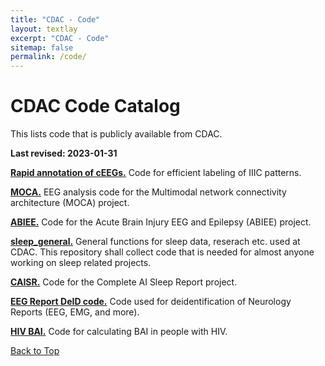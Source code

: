 ```yaml
---
title: "CDAC - Code"
layout: textlay
excerpt: "CDAC - Code"
sitemap: false
permalink: /code/
---
```


# CDAC Code Catalog
This lists code that is publicly available from CDAC.

**Last revised:  2023-01-31**

[**Rapid annotation of cEEGs.**](https://github.com/bdsp-core/Rapid_IIIC_Labeling_GUI) Code for efficient labeling of IIIC patterns.

[**MOCA.**](https://github.com/bdsp-core/MOCA) EEG analysis code for the Multimodal network connectivity architecture (MOCA) project.

[**ABIEE.**](https://github.com/bdsp-core/ABIEE) Code for the Acute Brain Injury EEG and Epilepsy (ABIEE) project.

[**sleep_general.**](https://github.com/bdsp-core/sleep_general) General functions for sleep data, reserach etc. used at CDAC. This repository shall collect code that is needed for almost anyone working on sleep related projects.

[**CAISR.**](https://github.com/bdsp-core/CAISR) Code for the Complete AI Sleep Report project.

[**EEG Report DeID code.**](https://github.com/bdsp-core/EEGReportsDeidentification) Code used for deidentification of Neurology Reports (EEG, EMG, and more).

[**HIV BAI.**](https://github.com/bdsp-core/HIV-BAI) Code for calculating BAI in people with HIV.

[Back to Top](#  )
